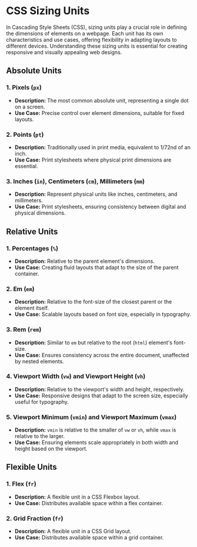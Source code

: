 # CSS Sizing Units

In Cascading Style Sheets (CSS), sizing units play a crucial role in defining the dimensions of elements on a webpage. Each unit has its own characteristics and use cases, offering flexibility in adapting layouts to different devices. Understanding these sizing units is essential for creating responsive and visually appealing web designs.

## Absolute Units

### 1. **Pixels (`px`)**

- **Description:** The most common absolute unit, representing a single dot on a screen.
- **Use Case:** Precise control over element dimensions, suitable for fixed layouts.

### 2. **Points (`pt`)**

- **Description:** Traditionally used in print media, equivalent to 1/72nd of an inch.
- **Use Case:** Print stylesheets where physical print dimensions are essential.

### 3. **Inches (`in`), Centimeters (`cm`), Millimeters (`mm`)**

- **Description:** Represent physical units like inches, centimeters, and millimeters.
- **Use Case:** Print stylesheets, ensuring consistency between digital and physical dimensions.

## Relative Units

### 1. **Percentages (`%`)**

- **Description:** Relative to the parent element's dimensions.
- **Use Case:** Creating fluid layouts that adapt to the size of the parent container.

### 2. **Em (`em`)**

- **Description:** Relative to the font-size of the closest parent or the element itself.
- **Use Case:** Scalable layouts based on font size, especially in typography.

### 3. **Rem (`rem`)**

- **Description:** Similar to `em` but relative to the root (`html`) element's font-size.
- **Use Case:** Ensures consistency across the entire document, unaffected by nested elements.

### 4. **Viewport Width (`vw`)** and Viewport Height (`vh`)

- **Description:** Relative to the viewport's width and height, respectively.
- **Use Case:** Responsive designs that adapt to the screen size, especially useful for typography.

### 5. **Viewport Minimum (`vmin`) and Viewport Maximum (`vmax`)**

- **Description:** `vmin` is relative to the smaller of `vw` or `vh`, while `vmax` is relative to the larger.
- **Use Case:** Ensuring elements scale appropriately in both width and height based on the viewport.

## Flexible Units

### 1. **Flex (`fr`)**

- **Description:** A flexible unit in a CSS Flexbox layout.
- **Use Case:** Distributes available space within a flex container.

### 2. **Grid Fraction (`fr`)**

- **Description:** A flexible unit in a CSS Grid layout.
- **Use Case:** Distributes available space within a grid container. 
